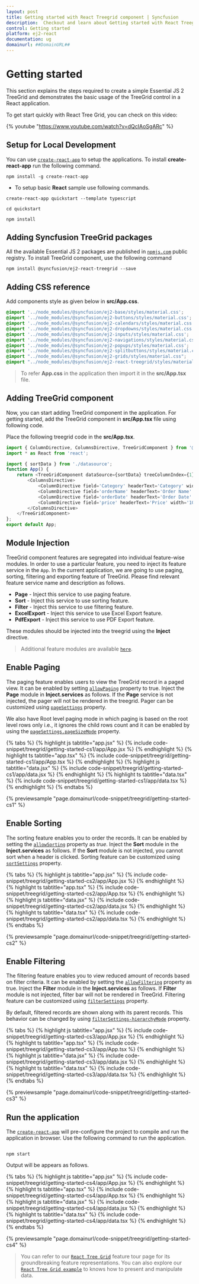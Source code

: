 ```yaml
---
layout: post
title: Getting started with React Treegrid component | Syncfusion
description:  Checkout and learn about Getting started with React Treegrid component of Syncfusion Essential JS 2 and more details.
control: Getting started 
platform: ej2-react
documentation: ug
domainurl: ##DomainURL##
---
```


# Getting started

This section explains the steps required to create a simple Essential JS 2 TreeGrid and demonstrates the basic usage of the TreeGrid control in a React application.

To get start quickly with React Tree Grid, you can check on this video:

{% youtube "https://www.youtube.com/watch?v=dQcIAoSgARc" %}

## Setup for Local Development

You can use [`create-react-app`](https://github.com/facebookincubator/create-react-app) to setup the applications.
To install **create-react-app** run the following command.

```
npm install -g create-react-app
```

* To setup basic **React** sample use following commands.

```
create-react-app quickstart --template typescript

cd quickstart

npm install

```

## Adding Syncfusion TreeGrid packages

All the available Essential JS 2 packages are published in [`npmjs.com`](https://www.npmjs.com/~syncfusionorg) public registry. To install TreeGrid component, use the following command

```
npm install @syncfusion/ej2-react-treegrid --save
```

## Adding CSS reference

 Add components style as given below in **src/App.css**.

```css
@import '../node_modules/@syncfusion/ej2-base/styles/material.css';  
@import '../node_modules/@syncfusion/ej2-buttons/styles/material.css';  
@import '../node_modules/@syncfusion/ej2-calendars/styles/material.css';  
@import '../node_modules/@syncfusion/ej2-dropdowns/styles/material.css';  
@import '../node_modules/@syncfusion/ej2-inputs/styles/material.css';  
@import '../node_modules/@syncfusion/ej2-navigations/styles/material.css';
@import '../node_modules/@syncfusion/ej2-popups/styles/material.css';
@import '../node_modules/@syncfusion/ej2-splitbuttons/styles/material.css';
@import "../node_modules/@syncfusion/ej2-grids/styles/material.css";
@import "../node_modules/@syncfusion/ej2-react-treegrid/styles/material.css";
```

> To refer **App.css** in the application then import it in the **src/App.tsx** file.

## Adding TreeGrid component

Now, you can start adding TreeGrid component in the application. For getting started, add the TreeGrid component in **src/App.tsx** file using following code.

Place the following treegrid code in the **src/App.tsx**.

```ts
import { ColumnDirective, ColumnsDirective, TreeGridComponent } from '@syncfusion/ej2-react-treegrid';
import * as React from 'react';

import { sortData } from './datasource';
function App() {
    return <TreeGridComponent dataSource={sortData} treeColumnIndex={1} childMapping= 'subtasks'>
        <ColumnsDirective>
            <ColumnDirective field='Category' headerText='Category' width='150'/>
            <ColumnDirective field='orderName' headerText='Order Name' width='170'/>
            <ColumnDirective field='orderDate' headerText='Order Date' width='130' format='yMd' textAlign='Right' type='date' />
            <ColumnDirective field='price' headerText='Price' width='100' textAlign='Right' type='number' format='C0' />
        </ColumnsDirective>
    </TreeGridComponent>
};
export default App;
```

## Module Injection

TreeGrid component features are segregated into individual feature-wise modules. In order to use a particular feature, you need to inject its feature service in the `App`. In the current application, we are going to use paging, sorting, filtering and exporting feature of TreeGrid. Please find relevant feature service name and description as follows.

* **Page** - Inject this service to use paging feature.
* **Sort** - Inject this service to use sorting feature.
* **Filter** - Inject this service to use filtering feature.
* **ExcelExport** - Inject this service to use Excel Export feature.
* **PdfExport** - Inject this service to use PDF Export feature.

These modules should be injected into the treegrid using the **Inject** directive.

> Additional feature modules are available [`here`](./module).

## Enable Paging

The paging feature enables users to view the TreeGrid record in a paged view. It can be enabled by setting [`allowPaging`](https://ej2.syncfusion.com/react/documentation/api/treegrid/#allowpaging) property to true. Inject the **Page** module in **Inject.services** as follows. If the **Page** service is not injected, the pager will not be rendered in the treegrid. Pager can be customized using [`pageSettings`](https://ej2.syncfusion.com/react/documentation/api/treegrid/pageSettings) property.

We also have Root level paging mode in which paging is based on the root level rows only i.e., it ignores the child rows count and it can be enabled by using the [`pageSettings.pageSizeMode`](https://ej2.syncfusion.com/react/documentation/api/treegrid/pageSettings/#pagesizemode) property.

{% tabs %}
{% highlight js tabtitle="app.jsx" %}
{% include code-snippet/treegrid/getting-started-cs1/app/App.jsx %}
{% endhighlight %}
{% highlight ts tabtitle="app.tsx" %}
{% include code-snippet/treegrid/getting-started-cs1/app/App.tsx %}
{% endhighlight %}
{% highlight js tabtitle="data.jsx" %}
{% include code-snippet/treegrid/getting-started-cs1/app/data.jsx %}
{% endhighlight %}
{% highlight ts tabtitle="data.tsx" %}
{% include code-snippet/treegrid/getting-started-cs1/app/data.tsx %}
{% endhighlight %}
{% endtabs %}

 {% previewsample "page.domainurl/code-snippet/treegrid/getting-started-cs1" %}

## Enable Sorting

The sorting feature enables you to order the records. It can be enabled by setting the [`allowSorting`](https://ej2.syncfusion.com/react/documentation/api/treegrid/#allowsorting) property as *true*. Inject the **Sort** module in the **Inject.services** as follows. If the **Sort** module is not injected, you cannot sort when a header is clicked. Sorting feature can be customized using [`sortSettings`](https://ej2.syncfusion.com/react/documentation/api/treegrid/#sortsettings) property.

{% tabs %}
{% highlight js tabtitle="app.jsx" %}
{% include code-snippet/treegrid/getting-started-cs2/app/App.jsx %}
{% endhighlight %}
{% highlight ts tabtitle="app.tsx" %}
{% include code-snippet/treegrid/getting-started-cs2/app/App.tsx %}
{% endhighlight %}
{% highlight js tabtitle="data.jsx" %}
{% include code-snippet/treegrid/getting-started-cs2/app/data.jsx %}
{% endhighlight %}
{% highlight ts tabtitle="data.tsx" %}
{% include code-snippet/treegrid/getting-started-cs2/app/data.tsx %}
{% endhighlight %}
{% endtabs %}

 {% previewsample "page.domainurl/code-snippet/treegrid/getting-started-cs2" %}

## Enable Filtering

The filtering feature enables you to view reduced amount of records based on filter criteria. It can be enabled by setting the [`allowFiltering`](https://ej2.syncfusion.com/react/documentation/api/treegrid/#allowfiltering) property as true. Inject the **Filter** module in the **Inject.services** as follows. If **Filter** module is not injected, filter bar will not be rendered in TreeGrid. Filtering feature can be customized using [`filterSettings`](https://ej2.syncfusion.com/react/documentation/api/treegrid/filterSettings) property.

By default, filtered records are shown along with its parent records. This behavior can be changed by using [`filterSettings-hierarchyMode`](https://ej2.syncfusion.com/react/documentation/api/treegrid/filterSettings/#hierarchyMode) property.

{% tabs %}
{% highlight js tabtitle="app.jsx" %}
{% include code-snippet/treegrid/getting-started-cs3/app/App.jsx %}
{% endhighlight %}
{% highlight ts tabtitle="app.tsx" %}
{% include code-snippet/treegrid/getting-started-cs3/app/App.tsx %}
{% endhighlight %}
{% highlight js tabtitle="data.jsx" %}
{% include code-snippet/treegrid/getting-started-cs3/app/data.jsx %}
{% endhighlight %}
{% highlight ts tabtitle="data.tsx" %}
{% include code-snippet/treegrid/getting-started-cs3/app/data.tsx %}
{% endhighlight %}
{% endtabs %}

 {% previewsample "page.domainurl/code-snippet/treegrid/getting-started-cs3" %}

## Run the application

The [`create-react-app`](https://github.com/facebookincubator/create-react-app) will pre-configure the project to compile and run the application in browser. Use the following command to run the application.

```

npm start

```

Output will be appears as follows.

{% tabs %}
{% highlight js tabtitle="app.jsx" %}
{% include code-snippet/treegrid/getting-started-cs4/app/App.jsx %}
{% endhighlight %}
{% highlight ts tabtitle="app.tsx" %}
{% include code-snippet/treegrid/getting-started-cs4/app/App.tsx %}
{% endhighlight %}
{% highlight js tabtitle="data.jsx" %}
{% include code-snippet/treegrid/getting-started-cs4/app/data.jsx %}
{% endhighlight %}
{% highlight ts tabtitle="data.tsx" %}
{% include code-snippet/treegrid/getting-started-cs4/app/data.tsx %}
{% endhighlight %}
{% endtabs %}

 {% previewsample "page.domainurl/code-snippet/treegrid/getting-started-cs4" %}

> You can refer to our [`React Tree Grid`](https://www.syncfusion.com/react-ui-components/react-tree-grid) feature tour page for its groundbreaking feature representations. You can also explore our [`React Tree Grid example`](https://ej2.syncfusion.com/react/demos/#/material/treegrid/treegrid-overview) to knows how to present and manipulate data.
